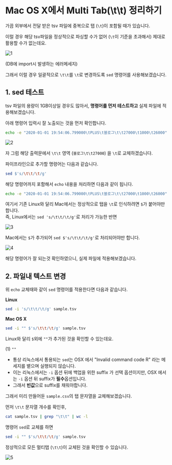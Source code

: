 # Mac OS X에서 Multi Tab(\t\t) 정리하기

가끔 외부에서 전달 받은 tsv 파일에 중복으로 탭 (```\t```)이 포함될 때가 있습니다.  
  
이럴 경우 해당 tsv파일을 정상적으로 파싱할 수가 없어 (```\t```이 기준을 초과해서) 제대로 활용할 수가 없는데요.

![1](./images/1.png)

(DB에 import시 발생하는 에러메세지)  
  
그래서 이럴 경우 일괄적으로 ```\t\t```를 ```\t```로 변경하도록 ```sed``` 명령어를 사용해보겠습니다.

## 1. sed 테스트

tsv 파일의 용량이 1GB이상일 경우도 많아서, **명령어를 먼저 테스트하고** 실제 파일에 적용해보겠습니다.  
  
아래 명령어 입력시 잘 노출되는 것을 먼저 확인합니다.

```bash
echo -e "2020-01-01 19:54:06.799000\tPLUS\t블로그\t\t27000\t1000\t26000"
```

![2](./images/2.png)

자 그럼 해당 출력문에서 ```\t\t``` 영역 (```블로그\t\t27000```) 을 ```\t```로 교체하겠습니다.  
  
파이프라인으로 추가할 명령어는 다음과 같습니다.

```bash
sed $'s/\t\t/\t/g'
```

해당 명령어까지 포함해서 ```echo``` 내용을 처리하면 다음과 같이 됩니다.

```bash
echo -e "2020-01-01 19:54:06.799000\tPLUS\t블로그\t\t27000\t1000\t26000" | sed $'s/\t\t/\t/g'
```

여기서 기존 Linux와 달리 Mac에서는 정상적으로 탭을 ```\t```로 인식하려면 ```$```가 붙어야만 합니다.  
즉, Linux에서는 ```sed 's/\t\t/\t/g'```로 처리가 가능한 반면

![3](./images/3.png)

Mac에서는 ```$```가 추가되어 ```sed $'s/\t\t/\t/g'```로 처리되어야만 합니다.

![4](./images/4.png)

해당 명령어가 잘 되는것 확인하였으니, 실제 파일에 적용해보겠습니다.

## 2. 파일내 텍스트 변경

위 ```echo``` 교체때와 같이 ```sed``` 명령어를 적용한다면 다음과 같습니다.

**Linux**

```bash
sed -i 's/\t\t/\t/g' sample.tsv
```

**Mac OS X**

```bash
sed -i "" $'s/\t\t/\t/g' sample.tsv
```

Linux와 달리 ```$```외에 ```""```가 추가된 것을 확인할 수 있는데요.  
  
(1) ```""```

* 통상 리눅스에서 통용되는 ```sed```는 OSX 에서 "Invalid command code R" 라는 메세지를 뱉으며 실행되지 않습니다.
* 이는 리눅스에서는 ```-i``` 옵션 뒤에 백업을 위한 suffix 가 선택 옵션이지만, OSX 에서는 ```-i``` 옵션 뒤 suffix가 **필수**옵션입니다.
* 그래서 **빈값**으로 suffix를 채워야합니다.

그래서 미리 만들어둔 ```sample.csv```의 탭 문자열을 교체해보겠습니다.  
  
먼저 ```\t\t``` 문자열 개수를 확인후,

```bash
cat sample.tsv | grep "\t\t" | wc -l
```

명령어 ```sed```로 교체를 하면

```bash
sed -i "" $'s/\t\t/\t/g' sample.tsv
```

정상적으로 모든 멀티탭 (```\t\t```)이 교체된 것을 확인할 수 있습니다.

![5](./images/5.png)

